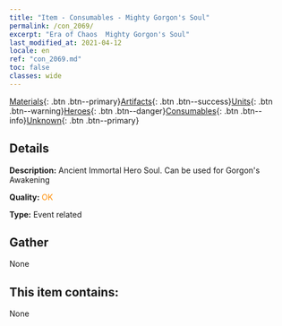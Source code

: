 ```yaml
---
title: "Item - Consumables - Mighty Gorgon's Soul"
permalink: /con_2069/
excerpt: "Era of Chaos  Mighty Gorgon's Soul"
last_modified_at: 2021-04-12
locale: en
ref: "con_2069.md"
toc: false
classes: wide
---
```

 [Materials](/){: .btn .btn--primary}[Artifacts](/Artifacts/){: .btn .btn--success}[Units](/Units/){: .btn .btn--warning}[Heroes](/Heroes/){: .btn .btn--danger}[Consumables](/Consumables/){: .btn .btn--info}[Unknown](/Unknown/){: .btn .btn--primary}

## Details
 **Description:** Ancient Immortal Hero Soul. Can be used for Gorgon's Awakening

 **Quality:** <span style="color: #FF8C00">OK</span>

 **Type:** Event related

## Gather

  None

## This item contains:

  None

